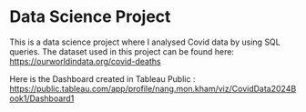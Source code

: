# Data Science Project
This is a data science project where I analysed Covid data by using SQL queries. 
The dataset used in this project can be found here: https://ourworldindata.org/covid-deaths

Here is the Dashboard created in Tableau Public : https://public.tableau.com/app/profile/nang.mon.kham/viz/CovidData2024Book1/Dashboard1
